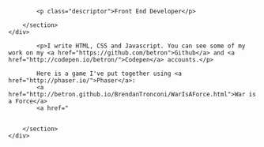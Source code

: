 <html lang="en">
<head>

<meta charset="UTF-8"/>
<meta name="viewport" content="width=device-width, initial-scale=1">

<title>Brendan Tronconi </title>
<meta name="author" content="Brendan Tronconi">

<meta name="language" content="en"/>
<meta name="description" content="Front End Web Developer, Brooklyn, New York, N.Y."/>


<link rel="shortcut icon" href="http://brendantronconi.com/favicon.ico">

<meta name="viewport" content="width=device-width, user-scalable=yes, initial-scale=1, user-scalable=1"/>


</head>
<body>




<div class="full-width">
	<div class="wrapper container">
		<section class="main main--wider">
			
			<p class="descriptor">Front End Developer</p>

		</section>
	</div>
</div>




<div class="full-width">
	<div class="wrapper container">
		<section class="main main--wider">
			
			<p>I write HTML, CSS and Javascript. You can see some of my work on my <a href="https://github.com/betron">Github</a> and <a href="http://codepen.io/betron/">Codepen</a> accounts.</p>
			
			Here is a game I've put together using <a href="http://phaser.io/">Phaser</a>:
			<a href="http://betron.github.io/BrendanTronconi/WarIsAForce.html">War is a Force</a>
			<a href="
 
			
		</section>
	</div>
</div>

</body>
</html>
